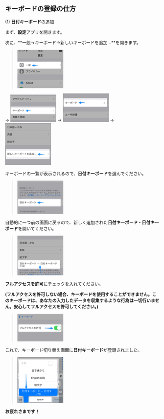 ## キーボードの登録の仕方
(1) **日付キーボード**の追加

まず、**設定**アプリを開きます。

次に、**一般→キーボード→新しいキーボードを追加...**を開きます。

> <img src="setting1.png" width=150 />
→
<img src="setting2.png" width=150 />
→
<img src="setting3.png" width=150 />
→
<img src="setting4.png" width=150 />

キーボードの一覧が表示されるので、**日付キーボード**を選んでください。

> <img src="setting5.png" width=150 />

自動的に一つ前の画面に戻るので、新しく追加された**日付キーボード - 日付キーボード**を開いてください。

> <img src="setting6.png" width=150 />

**フルアクセスを許可**にチェックを入れてください。

**(フルアクセスを許可しない場合、キーボードを使用することができません。このキーボードは、あなたの入力したデータを収集するような行為は一切行いません。安心してフルアクセスを許可してください。)**

> <img src="setting7.png" width=150 />

これで、キーボード切り替え画面に**日付キーボード**が登録されました。

> <img src="selector.png" width=150 />

**お疲れさまです！**
